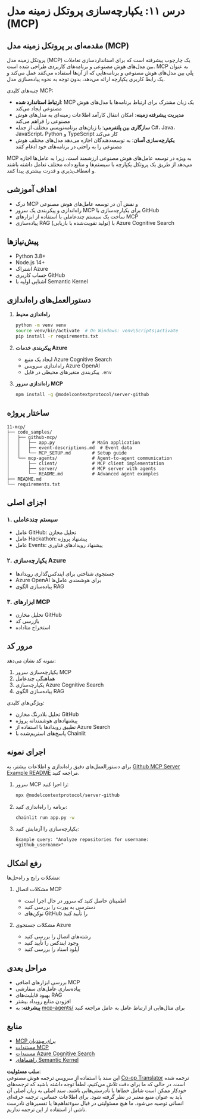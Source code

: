<!--
CO_OP_TRANSLATOR_METADATA:
{
  "original_hash": "e255edb8423b34b4bba20263ef38f208",
  "translation_date": "2025-08-21T12:01:30+00:00",
  "source_file": "11-mcp/README.md",
  "language_code": "fa"
}
-->
# درس ۱۱: یکپارچه‌سازی پروتکل زمینه مدل (MCP)

## مقدمه‌ای بر پروتکل زمینه مدل (MCP)

پروتکل زمینه مدل (MCP) یک چارچوب پیشرفته است که برای استانداردسازی تعاملات بین مدل‌های هوش مصنوعی و برنامه‌های کاربردی طراحی شده است. MCP به عنوان پلی بین مدل‌های هوش مصنوعی و برنامه‌هایی که از آن‌ها استفاده می‌کنند عمل می‌کند و یک رابط کاربری یکپارچه ارائه می‌دهد، بدون توجه به نحوه پیاده‌سازی مدل.

جنبه‌های کلیدی MCP:

- **ارتباط استاندارد شده**: MCP یک زبان مشترک برای ارتباط برنامه‌ها با مدل‌های هوش مصنوعی ایجاد می‌کند  
- **مدیریت پیشرفته زمینه**: امکان انتقال کارآمد اطلاعات زمینه‌ای به مدل‌های هوش مصنوعی را فراهم می‌کند  
- **سازگاری بین پلتفرمی**: با زبان‌های برنامه‌نویسی مختلف از جمله C#، Java، JavaScript، Python و TypeScript کار می‌کند  
- **یکپارچه‌سازی آسان**: به توسعه‌دهندگان اجازه می‌دهد مدل‌های مختلف هوش مصنوعی را به راحتی در برنامه‌های خود ادغام کنند  

MCP به ویژه در توسعه عامل‌های هوش مصنوعی ارزشمند است، زیرا به عامل‌ها اجازه می‌دهد از طریق یک پروتکل یکپارچه با سیستم‌ها و منابع داده مختلف تعامل داشته باشند و انعطاف‌پذیری و قدرت بیشتری پیدا کنند.

## اهداف آموزشی
- درک MCP و نقش آن در توسعه عامل‌های هوش مصنوعی  
- راه‌اندازی و پیکربندی یک سرور MCP برای یکپارچه‌سازی با GitHub  
- ساخت یک سیستم چندعاملی با استفاده از ابزارهای MCP  
- پیاده‌سازی RAG (تولید تقویت‌شده با بازیابی) با Azure Cognitive Search  

## پیش‌نیازها
- Python 3.8+  
- Node.js 14+  
- اشتراک Azure  
- حساب کاربری GitHub  
- آشنایی اولیه با Semantic Kernel  

## دستورالعمل‌های راه‌اندازی

1. **راه‌اندازی محیط**  
   ```bash
   python -m venv venv
   source venv/bin/activate  # On Windows: venv\Scripts\activate
   pip install -r requirements.txt
   ```

2. **پیکربندی خدمات Azure**  
   - ایجاد یک منبع Azure Cognitive Search  
   - راه‌اندازی سرویس Azure OpenAI  
   - پیکربندی متغیرهای محیطی در فایل `.env`  

3. **راه‌اندازی سرور MCP**  
   ```bash
   npm install -g @modelcontextprotocol/server-github
   ```

## ساختار پروژه

```
11-mcp/
├── code_samples/
│   ├── github-mcp/
│   │   ├── app.py              # Main application
│   │   ├── event-descriptions.md  # Event data
│   │   └── MCP_SETUP.md        # Setup guide
│   └── mcp-agents/             # Agent-to-agent communication
│       ├── client/             # MCP client implementation
│       ├── server/             # MCP server with agents
│       └── README.md           # Advanced agent examples
├── README.md
└── requirements.txt
```

## اجزای اصلی

### ۱. سیستم چندعاملی
- عامل GitHub: تحلیل مخازن  
- عامل Hackathon: پیشنهاد پروژه  
- عامل Events: پیشنهاد رویدادهای فناوری  

### ۲. یکپارچه‌سازی Azure
- جستجوی شناختی برای ایندکس‌گذاری رویدادها  
- Azure OpenAI برای هوشمندی عامل‌ها  
- پیاده‌سازی الگوی RAG  

### ۳. ابزارهای MCP
- تحلیل مخازن GitHub  
- بازرسی کد  
- استخراج متاداده  

## مرور کد

نمونه کد نشان می‌دهد:
1. یکپارچه‌سازی سرور MCP  
2. هماهنگی چندعامل  
3. یکپارچه‌سازی Azure Cognitive Search  
4. پیاده‌سازی الگوی RAG  

ویژگی‌های کلیدی:
- تحلیل بلادرنگ مخازن GitHub  
- پیشنهادهای هوشمندانه پروژه  
- تطبیق رویدادها با استفاده از Azure Search  
- پاسخ‌های استریم‌شده با Chainlit  

## اجرای نمونه

برای دستورالعمل‌های دقیق راه‌اندازی و اطلاعات بیشتر، به [Github MCP Server Example README](./code_samples/github-mcp/README.md) مراجعه کنید.

1. سرور MCP را اجرا کنید:  
   ```bash
   npx @modelcontextprotocol/server-github
   ```

2. برنامه را راه‌اندازی کنید:  
   ```bash
   chainlit run app.py -w
   ```

3. یکپارچه‌سازی را آزمایش کنید:  
   ```
   Example query: "Analyze repositories for username: <github_username>"
   ```

## رفع اشکال

مشکلات رایج و راه‌حل‌ها:
1. مشکلات اتصال MCP  
   - اطمینان حاصل کنید که سرور در حال اجرا است  
   - دسترسی به پورت را بررسی کنید  
   - توکن‌های GitHub را تأیید کنید  

2. مشکلات جستجوی Azure  
   - رشته‌های اتصال را بررسی کنید  
   - وجود ایندکس را تأیید کنید  
   - آپلود اسناد را بررسی کنید  

## مراحل بعدی
- بررسی ابزارهای اضافی MCP  
- پیاده‌سازی عامل‌های سفارشی  
- بهبود قابلیت‌های RAG  
- افزودن منابع رویداد بیشتر  
- **پیشرفته**: به [mcp-agents/](../../../11-mcp/code_samples/mcp-agents) برای مثال‌هایی از ارتباط عامل به عامل مراجعه کنید  

## منابع
- [MCP برای مبتدیان](https://aka.ms/mcp-for-beginners)  
- [مستندات MCP](https://github.com/microsoft/semantic-kernel/tree/main/python/semantic-kernel/semantic_kernel/connectors/mcp)  
- [مستندات Azure Cognitive Search](https://learn.microsoft.com/azure/search/)  
- [راهنماهای Semantic Kernel](https://learn.microsoft.com/semantic-kernel/)  

**سلب مسئولیت**:  
این سند با استفاده از سرویس ترجمه هوش مصنوعی [Co-op Translator](https://github.com/Azure/co-op-translator) ترجمه شده است. در حالی که ما برای دقت تلاش می‌کنیم، لطفاً توجه داشته باشید که ترجمه‌های خودکار ممکن است شامل خطاها یا نادرستی‌هایی باشند. سند اصلی به زبان اصلی آن باید به عنوان منبع معتبر در نظر گرفته شود. برای اطلاعات حساس، ترجمه حرفه‌ای انسانی توصیه می‌شود. ما هیچ مسئولیتی در قبال سوءتفاهم‌ها یا تفسیرهای نادرست ناشی از استفاده از این ترجمه نداریم.